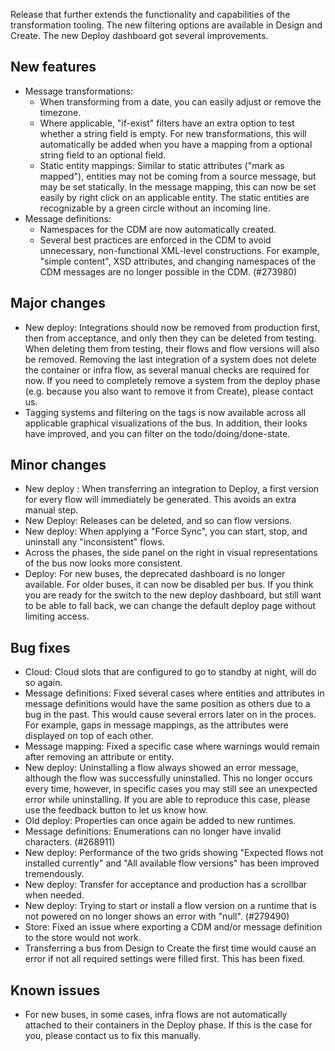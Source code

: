 Release that further extends the functionality and capabilities of the transformation tooling. The new filtering options are available in Design and Create. The new Deploy dashboard got several improvements.
## New features
- Message transformations:
  - When transforming from a date, you can easily adjust or remove the timezone.
  - Where applicable, "if-exist" filters have an extra option to test whether a string field is empty. For new transformations, this will automatically be added when you have a mapping from a optional string field to an optional field.
  - Static entity mappings: Similar to static attributes ("mark as mapped"), entities may not be coming from a source message, but may be set statically. In the message mapping, this can now be set easily by right click on an applicable entity. The static entities are recognizable by a green circle without an incoming line.
- Message definitions:
  - Namespaces for the CDM are now automatically created.
  - Several best practices are enforced in the CDM to avoid unnecessary, non-functional XML-level constructions. For example, "simple content", XSD attributes, and changing namespaces of the CDM messages are no longer possible in the CDM. (#273980)
## Major changes
- New deploy: Integrations should now be removed from production first, then from acceptance, and only then they can be deleted from testing. When deleting them from testing, their flows and flow versions will also be removed. Removing the last integration of a system does not delete the container or infra flow, as several manual checks are required for now. If you need to completely remove a system from the deploy phase (e.g. because you also want to remove it from Create), please contact us.
- Tagging systems and filtering on the tags is now available across all applicable graphical visualizations of the bus. In addition, their looks have improved, and you can filter on the todo/doing/done-state.
## Minor changes
- New deploy : When transferring an integration to Deploy, a first version for every flow will immediately be generated. This avoids an extra manual step.
- New Deploy: Releases can be deleted, and so can flow versions.
- New deploy: When applying a "Force Sync", you can start, stop, and uninstall any "inconsistent" flows.
- Across the phases, the side panel on the right in visual representations of the bus now looks more consistent.
- Deploy: For new buses, the deprecated dashboard is no longer available. For older buses, it can now be disabled per bus. If you think you are ready for the switch to the new deploy dashboard, but still want to be able to fall back, we can change the default deploy page without limiting access.
## Bug fixes
- Cloud: Cloud slots that are configured to go to standby at night, will do so again.
- Message definitions: Fixed several cases where entities and attributes in message definitions would have the same position as others due to a bug in the past. This would cause several errors later on in the proces. For example, gaps in message mappings, as the attributes were displayed on top of each other.
- Message mapping: Fixed a specific case where warnings would remain after removing an attribute or entity.
- New deploy: Uninstalling a flow always showed an error message, although the flow was successfully uninstalled. This no longer occurs every time, however, in specific cases you may still see an unexpected error while uninstalling. If you are able to reproduce this case, please use the feedback button to let us know how.
- Old deploy: Properties can once again be added to new runtimes.
- Message definitions: Enumerations can no longer have invalid characters. (#268911)
- New deploy: Performance of the two grids showing "Expected flows not installed currently" and "All available flow versions" has been improved tremendously.
- New deploy: Transfer for acceptance and production has a scrollbar when needed.
- New deploy: Trying to start or install a flow version on a runtime that is not powered on no longer shows an error with "null". (#279490)
- Store: Fixed an issue where exporting a CDM and/or message definition to the store would not work.
- Transferring a bus from Design to Create the first time would cause an error if not all required settings were filled first. This has been fixed.
## Known issues
- For new buses, in some cases, infra flows are not automatically attached to their containers in the Deploy phase. If this is the case for you, please contact us to fix this manually.
